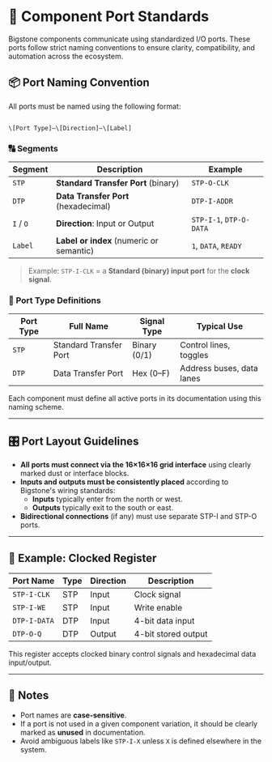 # 🔌 Component Port Standards

Bigstone components communicate using standardized I/O ports. These ports follow strict naming conventions to ensure clarity, compatibility, and automation across the ecosystem.

## 📦 Port Naming Convention

All ports must be named using the following format:

```

\[Port Type]–\[Direction]–\[Label]

```

### 🔠 Segments

| Segment      | Description                              | Example             |
|--------------|------------------------------------------|---------------------|
| `STP`        | **Standard Transfer Port** (binary)      | `STP-O-CLK`         |
| `DTP`        | **Data Transfer Port** (hexadecimal)     | `DTP-I-ADDR`        |
| `I` / `O`    | **Direction**: Input or Output           | `STP-I-1`, `DTP-O-DATA` |
| `Label`      | **Label or index** (numeric or semantic) | `1`, `DATA`, `READY` |

> Example: `STP-I-CLK` = a **Standard (binary) input port** for the **clock signal**.

### 🔁 Port Type Definitions

| Port Type | Full Name               | Signal Type   | Typical Use                |
|-----------|-------------------------|---------------|----------------------------|
| `STP`     | Standard Transfer Port  | Binary (0/1)  | Control lines, toggles     |
| `DTP`     | Data Transfer Port      | Hex (0–F)     | Address buses, data lanes  |

Each component must define all active ports in its documentation using this naming scheme.

---

## 🎛️ Port Layout Guidelines

- **All ports must connect via the 16×16×16 grid interface** using clearly marked dust or interface blocks.
- **Inputs and outputs must be consistently placed** according to Bigstone's wiring standards:
  - **Inputs** typically enter from the north or west.
  - **Outputs** typically exit to the south or east.
- **Bidirectional connections** (if any) must use separate STP-I and STP-O ports.

---

## 📘 Example: Clocked Register

| Port Name     | Type | Direction | Description            |
|---------------|------|-----------|------------------------|
| `STP-I-CLK`   | STP  | Input     | Clock signal           |
| `STP-I-WE`    | STP  | Input     | Write enable           |
| `DTP-I-DATA`  | DTP  | Input     | 4-bit data input       |
| `DTP-O-Q`     | DTP  | Output    | 4-bit stored output    |

This register accepts clocked binary control signals and hexadecimal data input/output.

---

## 🔧 Notes

- Port names are **case-sensitive**.
- If a port is not used in a given component variation, it should be clearly marked as **unused** in documentation.
- Avoid ambiguous labels like `STP-I-X` unless `X` is defined elsewhere in the system.